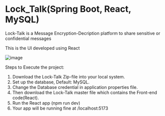 # Lock_Talk(Spring Boot, React, MySQL)
Lock-Talk is a Message Encryption-Decription platform to share sensitive or confidential messages

This is the UI developed using React

![image](https://github.com/user-attachments/assets/19ecc5d4-42fb-4242-b9b2-239740164a48)

Steps to Execute the project:
1) Download the Lock-Talk Zip-file into your local system.
2) Set up the database, Default: MySQL.
3) Change the Database credential in application properties file.
4) Then download the Lock-Talk master file which contains the Front-end code(React).
5) Run the React app (npm run dev)
6) Your app will be running fine at /localhost:5173
